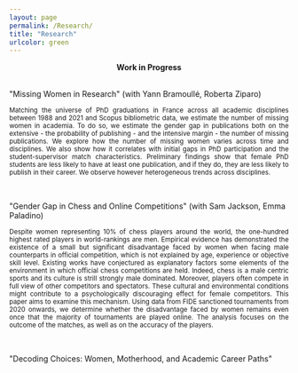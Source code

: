 ```yaml
---
layout: page
permalink: /Research/
title: "Research"
urlcolor: green
---
```


<div align="center">
 <b>Work in Progress</b>
</div>
&nbsp;  

"Missing Women in Research" (with Yann Bramoullé, Roberta Ziparo)
 <p align="justify">
<sub> Matching the universe of PhD graduations in France across all academic disciplines between 1988 and 2021 and Scopus bibliometric data, we estimate the number of missing women in academia. To do so, we estimate the gender gap in publications both on the extensive - the probability of publishing - and the intensive margin - the number of missing publications. We explore how the number of missing women varies across time and disciplines. We also show how it correlates with initial gaps in PhD participation and the student-supervisor match characteristics. Preliminary findings show that female PhD students are less likely to have at least one publication, and if they do, they are less likely to  publish in their career. We observe however heterogeneous trends across disciplines. </sub>
</p>
&nbsp; 

"Gender Gap in Chess and Online Competitions" (with Sam Jackson, Emma Paladino)
 <p align="justify">
<sub> Despite women representing 10% of chess players around the world, the one-hundred highest rated players in world-rankings are men. Empirical evidence has demonstrated the existence of a small but significant disadvantage faced by women when facing male counterparts in official competition, which is not explained by age, experience or objective skill level. Existing works have conjectured as explanatory factors some elements of the environment in which official chess competitions are held. Indeed, chess is a male centric sports and its culture is strill strongly male dominated. Moreover, players often compete in full view of other competitors and spectators. These cultural and environmental conditions might contribute to a psychologically discouraging effect for female competitors. This paper aims to examine this mechanism. Using data from FIDE sanctioned tournaments from 2020 onwards, we determine whether the disadvantage faced by women remains even once that the majority of tournaments are played online. The analysis focuses on the outcome of the matches, as well as on the accuracy of the players. </sub>
</p>
&nbsp; 


"Decoding Choices: Women, Motherhood, and Academic Career Paths"

